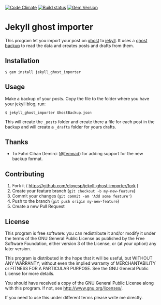 [![Code Climate](http://img.shields.io/codeclimate/github/eloyesp/jekyll_ghost_importer.svg)](https://codeclimate.com/github/eloyesp/jekyll_ghost_importer)
[![Build status](https://img.shields.io/codeship/d6c1ddd0-16a3-0132-5f85-2e35c05e22b1/master.svg?maxAge=2592000)](https://codeship.com/projects/153176)
[![Gem Version](http://img.shields.io/gem/v/jekyll_ghost_importer.svg)](https://rubygems.org/gems/jekyll_ghost_importer)

# Jekyll ghost importer

This program let you import your post on [ghost][1] to [jekyll][2]. It uses a
[ghost backup][3] to read the data and creates posts and drafts from them.

 [1]: https://ghost.org/about/
 [2]: http://jekyllrb.com/
 [3]: http://support.ghost.org/import-and-export-my-ghost-blog-settings-and-data/

## Installation

    $ gem install jekyll_ghost_importer

## Usage

Make a backup of your posts. Copy the file to the folder where you have your
jekyll blog, run:

    $ jekyll_ghost_importer GhostBackup.json

This will create the `_posts` folder and create there a file for each post in
the backup and will create a `_drafts` folder for yours drafts.

## Thanks

- To Fahri Cihan Demirci ([@femnad](https://github.com/femnad)) for
  adding support for the new backup format.

## Contributing

1. Fork it ( https://github.com/eloyesp/jekyll-ghost-importer/fork )
2. Create your feature branch (`git checkout -b my-new-feature`)
3. Commit your changes (`git commit -am 'Add some feature'`)
4. Push to the branch (`git push origin my-new-feature`)
5. Create a new Pull Request

## License

This program is free software: you can redistribute it and/or modify it under
the terms of the GNU General Public License as published by the Free Software
Foundation, either version 3 of the License, or (at your option) any later
version.

This program is distributed in the hope that it will be useful, but WITHOUT ANY
WARRANTY; without even the implied warranty of MERCHANTABILITY or FITNESS FOR A
PARTICULAR PURPOSE.  See the GNU General Public License for more details.

You should have received a copy of the GNU General Public License along with
this program.  If not, see <http://www.gnu.org/licenses/>.

If you need to use this under different terms please write me directly.

